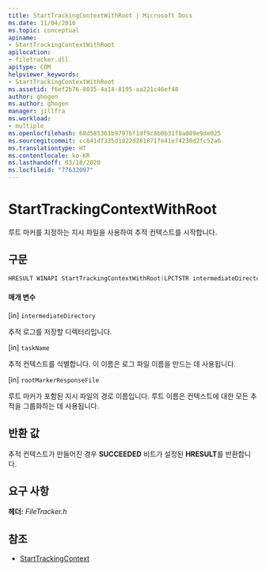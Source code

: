 ```yaml
---
title: StartTrackingContextWithRoot | Microsoft Docs
ms.date: 11/04/2016
ms.topic: conceptual
apiname:
- StartTrackingContextWithRoot
apilocation:
- filetracker.dll
apitype: COM
helpviewer_keywords:
- StartTrackingContextWithRoot
ms.assetid: f6ef2b76-8035-4a14-8195-aa221c46ef48
author: ghogen
ms.author: ghogen
manager: jillfra
ms.workload:
- multiple
ms.openlocfilehash: 68d585361b9797bf1df9c8b0b31f8a089e9de025
ms.sourcegitcommit: cc841df335d1d22d281871fe41e74238d2fc52a6
ms.translationtype: HT
ms.contentlocale: ko-KR
ms.lasthandoff: 03/18/2020
ms.locfileid: "77632097"
---
```

# <a name="starttrackingcontextwithroot"></a>StartTrackingContextWithRoot

루트 마커를 지정하는 지시 파일을 사용하여 추적 컨텍스트를 시작합니다.

## <a name="syntax"></a>구문

```cpp
HRESULT WINAPI StartTrackingContextWithRoot(LPCTSTR intermediateDirectory, LPCTSTR taskName, LPCTSTR rootMarkerResponseFile);
```

#### <a name="parameters"></a>매개 변수

[in] `intermediateDirectory`

 추적 로그를 저장할 디렉터리입니다.

[in] `taskName`

 추적 컨텍스트를 식별합니다. 이 이름은 로그 파일 이름을 만드는 데 사용됩니다.

[in] `rootMarkerResponseFile`

 루트 마커가 포함된 지시 파일의 경로 이름입니다. 루트 이름은 컨텍스트에 대한 모든 추적을 그룹화하는 데 사용됩니다.

## <a name="return-value"></a>반환 값

 추적 컨텍스트가 만들어진 경우 **SUCCEEDED** 비트가 설정된 **HRESULT**를 반환합니다.

## <a name="requirements"></a>요구 사항

 **헤더:** *FileTracker.h*

## <a name="see-also"></a>참조

- [StartTrackingContext](../msbuild/starttrackingcontext.md)
